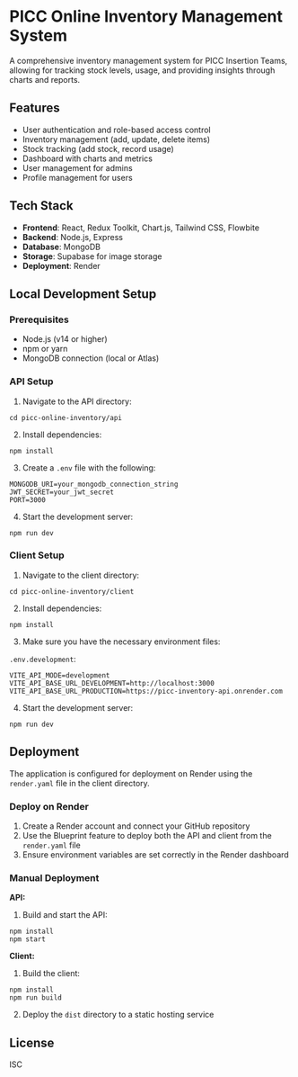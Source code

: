 # PICC Online Inventory Management System

A comprehensive inventory management system for PICC Insertion Teams, allowing for tracking stock levels, usage, and providing insights through charts and reports.

## Features

- User authentication and role-based access control
- Inventory management (add, update, delete items)
- Stock tracking (add stock, record usage)
- Dashboard with charts and metrics
- User management for admins
- Profile management for users

## Tech Stack

- **Frontend**: React, Redux Toolkit, Chart.js, Tailwind CSS, Flowbite
- **Backend**: Node.js, Express
- **Database**: MongoDB
- **Storage**: Supabase for image storage
- **Deployment**: Render

## Local Development Setup

### Prerequisites

- Node.js (v14 or higher)
- npm or yarn
- MongoDB connection (local or Atlas)

### API Setup

1. Navigate to the API directory:
```
cd picc-online-inventory/api
```

2. Install dependencies:
```
npm install
```

3. Create a `.env` file with the following:
```
MONGODB_URI=your_mongodb_connection_string
JWT_SECRET=your_jwt_secret
PORT=3000
```

4. Start the development server:
```
npm run dev
```

### Client Setup

1. Navigate to the client directory:
```
cd picc-online-inventory/client
```

2. Install dependencies:
```
npm install
```

3. Make sure you have the necessary environment files:

`.env.development`:
```
VITE_API_MODE=development
VITE_API_BASE_URL_DEVELOPMENT=http://localhost:3000
VITE_API_BASE_URL_PRODUCTION=https://picc-inventory-api.onrender.com
```

4. Start the development server:
```
npm run dev
```

## Deployment

The application is configured for deployment on Render using the `render.yaml` file in the client directory.

### Deploy on Render

1. Create a Render account and connect your GitHub repository
2. Use the Blueprint feature to deploy both the API and client from the `render.yaml` file
3. Ensure environment variables are set correctly in the Render dashboard

### Manual Deployment

**API:**
1. Build and start the API:
```
npm install
npm start
```

**Client:**
1. Build the client:
```
npm install
npm run build
```
2. Deploy the `dist` directory to a static hosting service

## License

ISC 